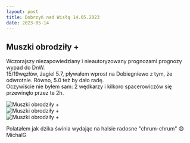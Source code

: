 ```yaml
---
layout: post
title: Dobrzyń nad Wisłą 14.05.2023
date: 2023-05-14
---
```


## Muszki obrodziły +  

Wczorajszy niezapowiedziany i nieautoryzowany prognozami prognozy wypad do DnW.  
15/19węzłów, żagiel 5.7, pływałem wprost na Dobiegniewo z tym, że odwrotnie. Równo, 5.0 też by dało radę.  
Oczywiście nie byłem sam: 2 wędkarzy i kilkoro spacerowiczów się przewinęło przez te 2h.  

![Muszki obrodziły +](https://raw.githubusercontent.com/naspocie/blog/master/images/2023-05-14-Dobrzyn/MuszkiObrodzily+1.png "Muszki obrodziły +")  
![Muszki obrodziły +](https://raw.githubusercontent.com/naspocie/blog/master/images/2023-05-14-Dobrzyn/MuszkiObrodzily+2.png "Muszki obrodziły +")  
![Muszki obrodziły +](https://raw.githubusercontent.com/naspocie/blog/master/images/2023-05-14-Dobrzyn/MuszkiObrodzily+3.png "Muszki obrodziły +")  

Polatałem jak dzika świnia wydając na halsie radosne "chrum-chrum" :smile:  
MichalG  